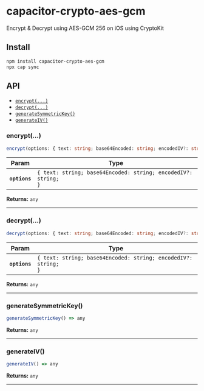 # capacitor-crypto-aes-gcm

Encrypt & Decrypt using AES-GCM 256 on iOS using CryptoKit

## Install

```bash
npm install capacitor-crypto-aes-gcm
npx cap sync
```

## API

<docgen-index>

- [`encrypt(...)`](#encrypt)
- [`decrypt(...)`](#decrypt)
- [`generateSymmetricKey()`](#generatesymmetrickey)
- [`generateIV()`](#generateiv)

</docgen-index>

<docgen-api>
<!--Update the source file JSDoc comments and rerun docgen to update the docs below-->

### encrypt(...)

```typescript
encrypt(options: { text: string; base64Encoded: string; encodedIV?: string; }) => any
```

| Param         | Type                                                                      |
| ------------- | ------------------------------------------------------------------------- |
| **`options`** | <code>{ text: string; base64Encoded: string; encodedIV?: string; }</code> |

**Returns:** <code>any</code>

---

### decrypt(...)

```typescript
decrypt(options: { text: string; base64Encoded: string; encodedIV?: string; }) => any
```

| Param         | Type                                                                      |
| ------------- | ------------------------------------------------------------------------- |
| **`options`** | <code>{ text: string; base64Encoded: string; encodedIV?: string; }</code> |

**Returns:** <code>any</code>

---

### generateSymmetricKey()

```typescript
generateSymmetricKey() => any
```

**Returns:** <code>any</code>

---

### generateIV()

```typescript
generateIV() => any
```

**Returns:** <code>any</code>

---

</docgen-api>
